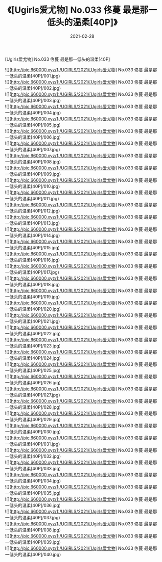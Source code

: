 ﻿---
layout: post
title:  《[Ugirls爱尤物] No.033 佟蔓 最是那一低头的温柔[40P]》
date:   2021-02-28
img: http://pic.660000.xyz/1:/UGIRLS/2021/[Ugirls爱尤物] No.033 佟蔓 最是那一低头的温柔[40P]/000.jpg
categories: [美女, 清纯, 唯美]
---

[Ugirls爱尤物] No.033 佟蔓 最是那一低头的温柔[40P]

  ![](http://pic.660000.xyz/1:/UGIRLS/2021/[Ugirls爱尤物] No.033 佟蔓 最是那一低头的温柔[40P]/001.jpg) <br> ![](http://pic.660000.xyz/1:/UGIRLS/2021/[Ugirls爱尤物] No.033 佟蔓 最是那一低头的温柔[40P]/002.jpg) <br> ![](http://pic.660000.xyz/1:/UGIRLS/2021/[Ugirls爱尤物] No.033 佟蔓 最是那一低头的温柔[40P]/003.jpg) <br> ![](http://pic.660000.xyz/1:/UGIRLS/2021/[Ugirls爱尤物] No.033 佟蔓 最是那一低头的温柔[40P]/004.jpg) <br> ![](http://pic.660000.xyz/1:/UGIRLS/2021/[Ugirls爱尤物] No.033 佟蔓 最是那一低头的温柔[40P]/005.jpg) <br> ![](http://pic.660000.xyz/1:/UGIRLS/2021/[Ugirls爱尤物] No.033 佟蔓 最是那一低头的温柔[40P]/006.jpg) <br> ![](http://pic.660000.xyz/1:/UGIRLS/2021/[Ugirls爱尤物] No.033 佟蔓 最是那一低头的温柔[40P]/007.jpg) <br> ![](http://pic.660000.xyz/1:/UGIRLS/2021/[Ugirls爱尤物] No.033 佟蔓 最是那一低头的温柔[40P]/008.jpg) <br> ![](http://pic.660000.xyz/1:/UGIRLS/2021/[Ugirls爱尤物] No.033 佟蔓 最是那一低头的温柔[40P]/009.jpg) <br> ![](http://pic.660000.xyz/1:/UGIRLS/2021/[Ugirls爱尤物] No.033 佟蔓 最是那一低头的温柔[40P]/010.jpg) <br> ![](http://pic.660000.xyz/1:/UGIRLS/2021/[Ugirls爱尤物] No.033 佟蔓 最是那一低头的温柔[40P]/011.jpg) <br> ![](http://pic.660000.xyz/1:/UGIRLS/2021/[Ugirls爱尤物] No.033 佟蔓 最是那一低头的温柔[40P]/012.jpg) <br> ![](http://pic.660000.xyz/1:/UGIRLS/2021/[Ugirls爱尤物] No.033 佟蔓 最是那一低头的温柔[40P]/013.jpg) <br> ![](http://pic.660000.xyz/1:/UGIRLS/2021/[Ugirls爱尤物] No.033 佟蔓 最是那一低头的温柔[40P]/014.jpg) <br> ![](http://pic.660000.xyz/1:/UGIRLS/2021/[Ugirls爱尤物] No.033 佟蔓 最是那一低头的温柔[40P]/015.jpg) <br> ![](http://pic.660000.xyz/1:/UGIRLS/2021/[Ugirls爱尤物] No.033 佟蔓 最是那一低头的温柔[40P]/016.jpg) <br> ![](http://pic.660000.xyz/1:/UGIRLS/2021/[Ugirls爱尤物] No.033 佟蔓 最是那一低头的温柔[40P]/017.jpg) <br> ![](http://pic.660000.xyz/1:/UGIRLS/2021/[Ugirls爱尤物] No.033 佟蔓 最是那一低头的温柔[40P]/018.jpg) <br> ![](http://pic.660000.xyz/1:/UGIRLS/2021/[Ugirls爱尤物] No.033 佟蔓 最是那一低头的温柔[40P]/019.jpg) <br> ![](http://pic.660000.xyz/1:/UGIRLS/2021/[Ugirls爱尤物] No.033 佟蔓 最是那一低头的温柔[40P]/020.jpg) <br> ![](http://pic.660000.xyz/1:/UGIRLS/2021/[Ugirls爱尤物] No.033 佟蔓 最是那一低头的温柔[40P]/021.jpg) <br> ![](http://pic.660000.xyz/1:/UGIRLS/2021/[Ugirls爱尤物] No.033 佟蔓 最是那一低头的温柔[40P]/022.jpg) <br> ![](http://pic.660000.xyz/1:/UGIRLS/2021/[Ugirls爱尤物] No.033 佟蔓 最是那一低头的温柔[40P]/023.jpg) <br> ![](http://pic.660000.xyz/1:/UGIRLS/2021/[Ugirls爱尤物] No.033 佟蔓 最是那一低头的温柔[40P]/024.jpg) <br> ![](http://pic.660000.xyz/1:/UGIRLS/2021/[Ugirls爱尤物] No.033 佟蔓 最是那一低头的温柔[40P]/025.jpg) <br> ![](http://pic.660000.xyz/1:/UGIRLS/2021/[Ugirls爱尤物] No.033 佟蔓 最是那一低头的温柔[40P]/026.jpg) <br> ![](http://pic.660000.xyz/1:/UGIRLS/2021/[Ugirls爱尤物] No.033 佟蔓 最是那一低头的温柔[40P]/027.jpg) <br> ![](http://pic.660000.xyz/1:/UGIRLS/2021/[Ugirls爱尤物] No.033 佟蔓 最是那一低头的温柔[40P]/028.jpg) <br> ![](http://pic.660000.xyz/1:/UGIRLS/2021/[Ugirls爱尤物] No.033 佟蔓 最是那一低头的温柔[40P]/029.jpg) <br> ![](http://pic.660000.xyz/1:/UGIRLS/2021/[Ugirls爱尤物] No.033 佟蔓 最是那一低头的温柔[40P]/030.jpg) <br> ![](http://pic.660000.xyz/1:/UGIRLS/2021/[Ugirls爱尤物] No.033 佟蔓 最是那一低头的温柔[40P]/031.jpg) <br> ![](http://pic.660000.xyz/1:/UGIRLS/2021/[Ugirls爱尤物] No.033 佟蔓 最是那一低头的温柔[40P]/032.jpg) <br> ![](http://pic.660000.xyz/1:/UGIRLS/2021/[Ugirls爱尤物] No.033 佟蔓 最是那一低头的温柔[40P]/033.jpg) <br> ![](http://pic.660000.xyz/1:/UGIRLS/2021/[Ugirls爱尤物] No.033 佟蔓 最是那一低头的温柔[40P]/034.jpg) <br> ![](http://pic.660000.xyz/1:/UGIRLS/2021/[Ugirls爱尤物] No.033 佟蔓 最是那一低头的温柔[40P]/035.jpg) <br> ![](http://pic.660000.xyz/1:/UGIRLS/2021/[Ugirls爱尤物] No.033 佟蔓 最是那一低头的温柔[40P]/036.jpg) <br> ![](http://pic.660000.xyz/1:/UGIRLS/2021/[Ugirls爱尤物] No.033 佟蔓 最是那一低头的温柔[40P]/037.jpg) <br> ![](http://pic.660000.xyz/1:/UGIRLS/2021/[Ugirls爱尤物] No.033 佟蔓 最是那一低头的温柔[40P]/038.jpg) <br> ![](http://pic.660000.xyz/1:/UGIRLS/2021/[Ugirls爱尤物] No.033 佟蔓 最是那一低头的温柔[40P]/039.jpg) <br> ![](http://pic.660000.xyz/1:/UGIRLS/2021/[Ugirls爱尤物] No.033 佟蔓 最是那一低头的温柔[40P]/040.jpg) <br>